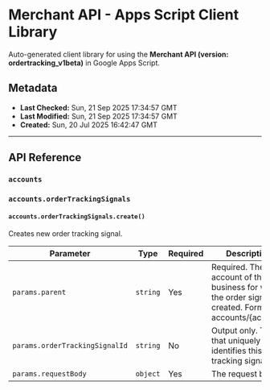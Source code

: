 # Merchant API - Apps Script Client Library

Auto-generated client library for using the **Merchant API (version: ordertracking_v1beta)** in Google Apps Script.

## Metadata

- **Last Checked:** Sun, 21 Sep 2025 17:34:57 GMT
- **Last Modified:** Sun, 21 Sep 2025 17:34:57 GMT
- **Created:** Sun, 20 Jul 2025 16:42:47 GMT



---

## API Reference

### `accounts`

### `accounts.orderTrackingSignals`

#### `accounts.orderTrackingSignals.create()`

Creates new order tracking signal.

| Parameter | Type | Required | Description |
|---|---|---|---|
| `params.parent` | `string` | Yes | Required. The account of the business for which the order signal is created. Format: accounts/{account} |
| `params.orderTrackingSignalId` | `string` | No | Output only. The ID that uniquely identifies this order tracking signal. |
| `params.requestBody` | `object` | Yes | The request body. |